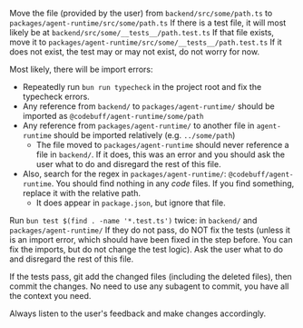 Move the file (provided by the user) from `backend/src/some/path.ts` to `packages/agent-runtime/src/some/path.ts`
If there is a test file, it will most likely be at `backend/src/some/__tests__/path.test.ts` If that file exists, move it to `packages/agent-runtime/src/some/__tests__/path.test.ts` If it does not exist, the test may or may not exist, do not worry for now.

Most likely, there will be import errors:

- Repeatedly run `bun run typecheck` in the project root and fix the typecheck errors.
- Any reference from `backend/` to `packages/agent-runtime/` should be imported as `@codebuff/agent-runtime/some/path`
- Any reference from `packages/agent-runtime/` to another file in `agent-runtime` should be imported relatively (e.g. `../some/path`)
  - The file moved to `packages/agent-runtime` should never reference a file in `backend/`. If it does, this was an error and you should ask the user what to do and disregard the rest of this file.
- Also, search for the regex in `packages/agent-runtime/`: `@codebuff/agent-runtime`. You should find nothing in any _code_ files. If you find something, replace it with the relative path.
  - It does appear in `package.json`, but ignore that file.

Run `bun test $(find . -name '*.test.ts')` twice: in `backend/` and `packages/agent-runtime/`
If they do not pass, do NOT fix the tests (unless it is an import error, which should have been fixed in the step before. You can fix the imports, but do not change the test logic). Ask the user what to do and disregard the rest of this file.

If the tests pass, git add the changed files (including the deleted files), then commit the changes. No need to use any subagent to commit, you have all the context you need.

Always listen to the user's feedback and make changes accordingly.
